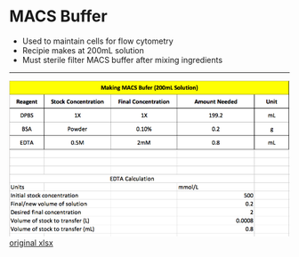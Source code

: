 # MACS Buffer
- Used to maintain cells for flow cytometry
- Recipie makes at 200mL solution
- Must sterile filter MACS buffer after mixing ingredients

------------------------------------

![](Cache/MACS.png?raw=true)
[original xlsx](https://www.dropbox.com/s/z9v8i53vms1965w/MACS_Buffer.xlsx?dl=0)
